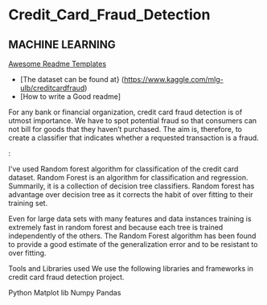 # Credit_Card_Fraud_Detection
## MACHINE LEARNING


[Awesome Readme Templates](https://awesomeopensource.com/project/elangosundar/awesome-README-templates)
 - [The dataset can be found at} (https://www.kaggle.com/mlg-ulb/creditcardfraud)
 - [How to write a Good readme]


For any bank or financial organization, credit card fraud detection is of utmost importance. 
We have to spot potential fraud so that consumers can not bill for goods that they haven’t purchased. 
The aim is, therefore, to create a classifier that indicates whether a requested transaction is a fraud.

: 

I've used Random forest algorithm for classification of the credit card dataset.
Random Forest is an algorithm for classification and regression. Summarily, it is a collection of decision tree classifiers.
Random forest has advantage over decision tree as it corrects the habit of over fitting to their training set.

Even for large data sets with many features and data instances training is extremely fast in random forest and because each tree is trained independently of the others. The Random Forest algorithm has been found to provide a good estimate of the generalization error and to be resistant to over fitting.

Tools and Libraries used
We use the following libraries and frameworks in credit card fraud detection project.

Python 
Matplot lib
Numpy 
Pandas

